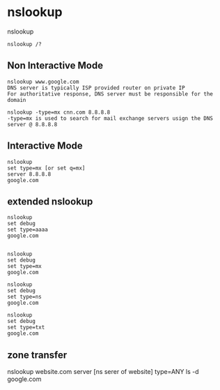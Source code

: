 # nslookup
nslookup
```
nslookup /?
```

## Non Interactive Mode
```
nslookup www.google.com
DNS server is typically ISP provided router on private IP
For authoritative response, DNS server must be responsible for the domain
```

```
nslookup -type=mx cnn.com 8.8.8.8
-type=mx is used to search for mail exchange servers usign the DNS server @ 8.8.8.8
```

## Interactive Mode
~~~
nslookup
set type=mx [or set q=mx]
server 8.8.8.8
google.com
~~~

## extended nslookup
```
nslookup
set debug
set type=aaaa
google.com


nslookup
set debug
set type=mx
google.com

nslookup
set debug
set type=ns
google.com

nslookup
set debug
set type=txt
google.com
```

## zone transfer
nslookup
website.com
server [ns serer of website]
type=ANY
ls -d google.com
